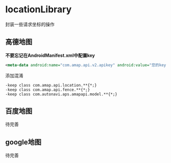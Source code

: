 # locationLibrary

封装一些请求坐标的操作



**高德地图**
------

**不要忘记在AndroidManifest.xml中配置key**

```xml
<meta-data android:name="com.amap.api.v2.apikey" android:value="您的key" />
```



添加混淆

```
-keep class com.amap.api.location.**{*;}
-keep class com.amap.api.fence.**{*;}
-keep class com.autonavi.aps.amapapi.model.**{*;}
```



**百度地图**
------

待完善



**google地图**
------

待完善
